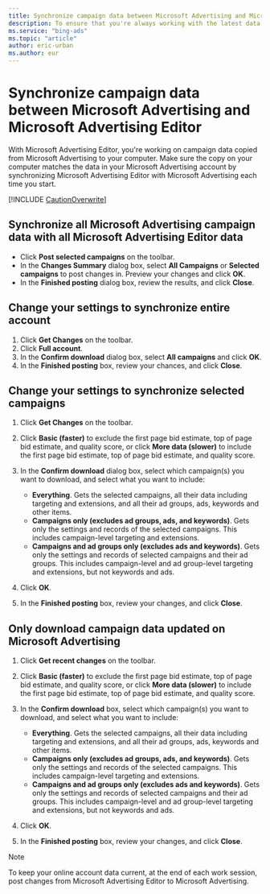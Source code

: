 ```yaml
---
title: Synchronize campaign data between Microsoft Advertising and Microsoft Advertising Editor
description: To ensure that you're always working with the latest data, begin each work session by getting changes from Microsoft Advertising to Microsoft Advertising Editor.
ms.service: "bing-ads"
ms.topic: "article"
author: eric-urban
ms.author: eur
---
```


# Synchronize campaign data between Microsoft Advertising and Microsoft Advertising Editor

With Microsoft Advertising Editor, you're working on campaign data copied from Microsoft Advertising to your computer. Make sure the copy on your computer matches the data in your Microsoft Advertising account by synchronizing Microsoft Advertising Editor with Microsoft Advertising each time you start.

[!INCLUDE [CautionOverwrite](./includes/CautionOverwrite.md)]

## Synchronize all Microsoft Advertising campaign data with all Microsoft Advertising Editor data
- Click **Post selected campaigns** on the toolbar.
- In the **Changes Summary** dialog box, select **All Campaigns** or **Selected campaigns** to post changes in. Preview your changes and click **OK**.
- In the **Finished posting** dialog box, review the results, and click **Close**.

## Change your settings to synchronize entire account
1. Click **Get Changes** on the toolbar.
1. Click **Full account**.
1. In the **Confirm download** dialog box, select **All campaigns** and click **OK**.
1. In the **Finished posting** box, review your chances, and click **Close**.

## Change your settings to synchronize selected campaigns
1. Click **Get Changes** on the toolbar.
1. Click **Basic (faster)** to exclude the first page bid estimate, top of page bid estimate, and quality score, or click **More data (slower)** to include the first page bid estimate, top of page bid estimate, and quality score.
1. In the **Confirm download** dialog box, select which campaign(s) you want to download, and select what you want to include:
   - **Everything**. Gets the selected campaigns, all their data including targeting and extensions, and all their ad groups, ads, keywords and other items.
   - **Campaigns only (excludes ad groups, ads, and keywords)**. Gets only the settings and records of the selected campaigns. This includes campaign-level targeting and extensions.
   - **Campaigns and ad groups only (excludes ads and keywords)**. Gets only the settings and records of selected campaigns and their ad groups. This includes campaign-level and ad group-level targeting and extensions, but not keywords and ads.

1. Click **OK**.
1. In the **Finished posting** box, review your changes, and click **Close**.

## Only download campaign data updated on Microsoft Advertising
1. Click **Get recent changes** on the toolbar.
1. Click **Basic (faster)** to exclude the first page bid estimate, top of page bid estimate, and quality score, or click **More data (slower)** to include the first page bid estimate, top of page bid estimate, and quality score.
1. In the **Confirm download** box, select which campaign(s) you want to download, and select what you want to include:
   - **Everything**. Gets the selected campaigns, all their data including targeting and extensions, and all their ad groups, ads, keywords and other items.
   - **Campaigns only (excludes ad groups, ads, and keywords)**. Gets only the settings and records of the selected campaigns. This includes campaign-level targeting and extensions.
   - **Campaigns and ad groups only (excludes ads and keywords)**. Gets only the settings and records of selected campaigns and their ad groups. This includes campaign-level and ad group-level targeting and extensions, but not keywords and ads.

1. Click **OK**.
1. In the **Finished posting** box, review your changes, and click **Close**.

> [!NOTE]
> To keep your online account data current, at the end of each work session, post changes from Microsoft Advertising Editor to Microsoft Advertising.


